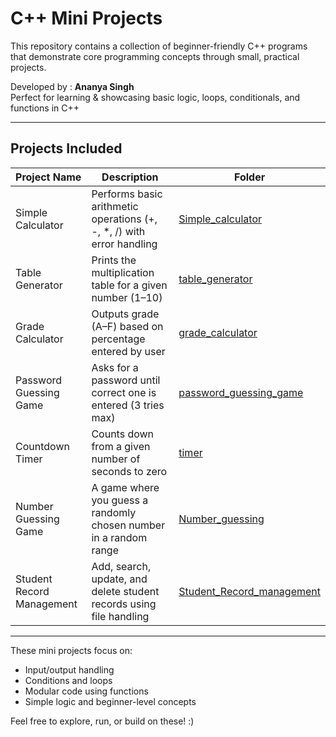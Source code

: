 # C++ Mini Projects

This repository contains a collection of beginner-friendly C++ programs that demonstrate core programming concepts through small, practical projects.

Developed by : **Ananya Singh**  
Perfect for learning & showcasing basic logic, loops, conditionals, and functions in C++

---

## Projects Included

| Project Name              | Description                                                           | Folder                                                                 |
|---------------------------|-----------------------------------------------------------------------|------------------------------------------------------------------------|
| Simple Calculator         | Performs basic arithmetic operations (+, -, *, /) with error handling | [Simple_calculator](./Simple_calculator)                              |
| Table Generator           | Prints the multiplication table for a given number (1–10)             | [table_generator](./table_generator)                                  |
| Grade Calculator          | Outputs grade (A–F) based on percentage entered by user               | [grade_calculator](./grade_calculator)                                |
| Password Guessing Game    | Asks for a password until correct one is entered (3 tries max)        | [password_guessing_game](./password_guessing_game)                    |
| Countdown Timer           | Counts down from a given number of seconds to zero                    | [timer](./timer)                                                      |
| Number Guessing Game      | A game where you guess a randomly chosen number in a random range     | [Number_guessing](./Number_guessing)                                  |
| Student Record Management | Add, search, update, and delete student records using file handling   | [Student_Record_management](./Student_Record_management)                  |

---

These mini projects focus on:
- Input/output handling
- Conditions and loops
- Modular code using functions
- Simple logic and beginner-level concepts

Feel free to explore, run, or build on these! :)
